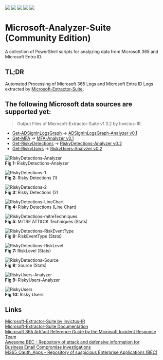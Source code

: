 <img src="https://img.shields.io/badge/Language-Powershell-blue"> <a href="https://github.com/evild3ad/Microsoft-Analyzer-Suite/wiki"><img src="https://img.shields.io/badge/Wiki-Documentation-blue"></a> <img src="https://img.shields.io/badge/Maintenance%20Level-Actively%20Developed-brightgreen"> <a href="https://twitter.com/Evild3ad79"><img src="https://img.shields.io/twitter/follow/Evild3ad79?style=social"></a> <a href="https://twitter.com/InvictusIR"><img src="https://img.shields.io/twitter/follow/InvictusIR?style=social"></a>

# Microsoft-Analyzer-Suite (Community Edition)
A collection of PowerShell scripts for analyzing data from Microsoft 365 and Microsoft Entra ID.

## TL;DR  
Automated Processing of Microsoft 365 Logs and Microsoft Entra ID Logs extracted by [Microsoft-Extractor-Suite](https://github.com/invictus-ir/Microsoft-Extractor-Suite).

## The following Microsoft data sources are supported yet:

> Output Files of Microsoft-Extractor-Suite v1.3.2 by Invictus-IR

  * [Get-ADSignInLogsGraph](https://microsoft-365-extractor-suite.readthedocs.io/en/latest/functionality/AzureSignInLogsGraph.html) &#8594; [ADSignInLogsGraph-Analyzer v0.1](https://github.com/evild3ad/Microsoft-Analyzer-Suite/wiki/ADSignInLogsGraph%E2%80%90Analyzer)  
  * [Get-MFA](https://microsoft-365-extractor-suite.readthedocs.io/en/latest/functionality/GetUserInfo.html#retrieves-mfa-status) &#8594; [MFA-Analyzer v0.1](https://github.com/evild3ad/Microsoft-Analyzer-Suite/wiki/MFA%E2%80%90Analyzer)
  * [Get-RiskyDetections](https://microsoft-365-extractor-suite.readthedocs.io/en/latest/functionality/GetUserInfo.html#retrieves-the-risky-detections) &#8594; [RiskyDetections-Analyzer v0.2](https://github.com/evild3ad/Microsoft-Analyzer-Suite/wiki/RiskyDetections%E2%80%90Analyzer)
  * [Get-RiskyUsers](https://microsoft-365-extractor-suite.readthedocs.io/en/latest/functionality/GetUserInfo.html#retrieves-the-risky-users) &#8594; [RiskyUsers-Analyzer v0.2](https://github.com/evild3ad/Microsoft-Analyzer-Suite/wiki/RiskyUsers%E2%80%90Analyzer)

![RiskyDetections-Analyzer](https://github.com/evild3ad/Microsoft-Analyzer-Suite/blob/bf004f386ed5af210a0b326c24dcf50fccc9adf4/Screenshots/01.png)  
**Fig 1:** RiskyDetections-Analyzer

![RiskyDetections-1](https://github.com/evild3ad/Microsoft-Analyzer-Suite/blob/bf004f386ed5af210a0b326c24dcf50fccc9adf4/Screenshots/02.png)  
**Fig 2:** Risky Detections (1)

![RiskyDetections-2](https://github.com/evild3ad/Microsoft-Analyzer-Suite/blob/bf004f386ed5af210a0b326c24dcf50fccc9adf4/Screenshots/03.png)  
**Fig 3:** Risky Detections (2)

![RiskyDetections-LineChart](https://github.com/evild3ad/Microsoft-Analyzer-Suite/blob/bf004f386ed5af210a0b326c24dcf50fccc9adf4/Screenshots/04.png)  
**Fig 4:** Risky Detections (Line Chart)

![RiskyDetections-mitreTechniques](https://github.com/evild3ad/Microsoft-Analyzer-Suite/blob/bf004f386ed5af210a0b326c24dcf50fccc9adf4/Screenshots/05.png)  
**Fig 5:** MITRE ATT&CK Techniques (Stats)

![RiskyDetections-RiskEventType](https://github.com/evild3ad/Microsoft-Analyzer-Suite/blob/bf004f386ed5af210a0b326c24dcf50fccc9adf4/Screenshots/06.png)  
**Fig 6:** RiskEventType (Stats)

![RiskyDetections-RiskLevel](https://github.com/evild3ad/Microsoft-Analyzer-Suite/blob/bf004f386ed5af210a0b326c24dcf50fccc9adf4/Screenshots/07.png)  
**Fig 7:** RiskLevel (Stats)

![RiskyDetections-Source](https://github.com/evild3ad/Microsoft-Analyzer-Suite/blob/bf004f386ed5af210a0b326c24dcf50fccc9adf4/Screenshots/08.png)  
**Fig 8:** Source (Stats)

![RiskyUsers-Analyzer](https://github.com/evild3ad/Microsoft-Analyzer-Suite/blob/bf004f386ed5af210a0b326c24dcf50fccc9adf4/Screenshots/09.png)  
**Fig 9:** RiskyUsers-Analyzer

![RiskyUsers](https://github.com/evild3ad/Microsoft-Analyzer-Suite/blob/bf004f386ed5af210a0b326c24dcf50fccc9adf4/Screenshots/10.png)  
**Fig 10:** Risky Users

## Links  
[Microsoft-Extractor-Suite by Invictus-IR](https://github.com/invictus-ir/Microsoft-Extractor-Suite)  
[Microsoft-Extractor-Suite Documentation](https://microsoft-365-extractor-suite.readthedocs.io/en/latest/)  
[Microsoft 365 Artifact Reference Guide by the Microsoft Incident Response Team](https://go.microsoft.com/fwlink/?linkid=2257423)  
[Awesome BEC - Repository of attack and defensive information for Business Email Compromise investigations](https://github.com/randomaccess3/Awesome-BEC)  
[M365_Oauth_Apps - Repository of suspicious Enterprise Applications (BEC)](https://github.com/randomaccess3/detections/blob/main/M365_Oauth_Apps/MaliciousOauthAppDetections.json)  